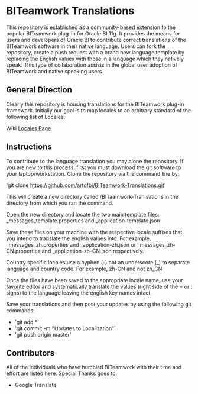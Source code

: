 BITeamwork Translations
=======================

This repository is established as a community-based extension to the popular BITeamwork plug-in for Oracle BI 11g.  It provides the means for users and developers of Oracle BI to contribute correct translations of the BITeamwork software in their native language.  Users can fork the repository, create a push request with a brand new language template by replacing the English values with those in a language which they natively speak. This type of collaboration assists in the global user adoption of BITeamwork and native speaking users.

General Direction
-----------------
Clearly this repository is housing translations for the BITeamwork plug-in framework. Initially our goal is to map locales to an arbitrary standard of the following list of Locales.

Wiki [Locales Page](https://github.com/artofbi/BITeamwork-Translations/wiki/Locales-for-Translation-(General))


Instructions
------------
To contribute to the language translation you may clone the repository.  If you are new to this process, first you must download the git software to your laptop/workstation.  Clone the repository via the command line by:

'git clone https://github.com/artofbi/BITeamwork-Translations.git'

This will create a new directory called /BITaamwork-Tranlsations in the directory from which you ran the command.

Open the new directory and locate the two main template files: _messages_template.properties and _application-template.json

Save these files on your machine with the respective locale suffixes that you intend to translate the english values into.  For example, _messages_zh.properties and _application-zh.json or _messages_zh-CN.properties and _application-zh-CN.json respectively.

Country specific locales use a hyphen (-) not an underscore (_) to separate language and country code. For example, zh-CN and not zh_CN.

Once the files have been saved to the appropriate locale name, use your favorite editor and systematically translate the values (right side of the = or : signs) to the language leaving the english key names intact.

Save your translations and then post your updates by using the following git commands:
* 'git add *'
* 'git commit -m "Updates to Localization"'
* 'git push origin master'


Contributors
------------
All of the individuals who have humbled BITeamwork with their time and effort are listed here.  Special Thanks goes to:

* Google Translate


